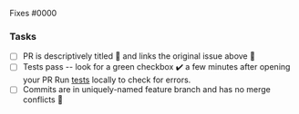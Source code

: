 <!-- Delete Template sections if unneccesary -->
<!-- Add issue number here (We encourage you to create the Issue First) -->
<!-- You can also link the issue in Commit Messages -->

Fixes #0000

<!--
Make sure these boxes are checked before your pull request (PR) is ready to be reviewed and merged. Thanks!
* [x] - Checked Box
* [ ] - Unchecked Box
-->

### Tasks

* [ ] PR is descriptively titled 📑 and links the original issue above 🔗
* [ ] Tests pass -- look for a green checkbox ✔️ a few minutes after opening your PR
  Run [tests](https://aboutcode.readthedocs.io/en/latest/doc_maintenance.html#continuous-integration) locally to check for errors. 
* [ ] Commits are in uniquely-named feature branch and has no merge conflicts 📁

<!--
We're happy to help you get this ready -- don't be afraid to ask for help, and **don't be discouraged**
if your tests fail at first!
If tests do fail, click on the red `X` to learn why by reading the logs.
Thanks!
-->

<!-- Don't forget to Signoff -->
